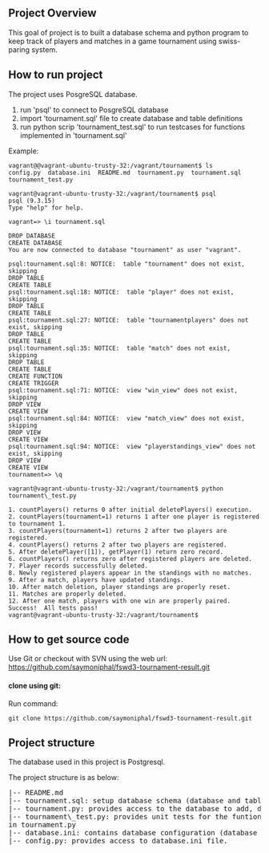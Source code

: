 ## Project Overview
This goal of project is to built a database schema and python program to keep
track of players and matches in a game tournament using swiss-paring system.

## How to run project

The project uses PosgreSQL database.
1. run 'psql' to connect to PosgreSQL database
2. import 'tournament.sql' file to create database and table definitions
3. run python scrip 'tournament\_test.sql' to run testcases for functions implemented in 'tournament.sql'

Example:

```
vagrant@@vagrant-ubuntu-trusty-32:/vagrant/tournament$ ls
config.py  database.ini  README.md  tournament.py  tournament.sql  tournament_test.py

vagrant@vagrant-ubuntu-trusty-32:/vagrant/tournament$ psql
psql (9.3.15)
Type "help" for help.

vagrant=> \i tournament.sql

DROP DATABASE
CREATE DATABASE
You are now connected to database "tournament" as user "vagrant".

psql:tournament.sql:8: NOTICE:  table "tournament" does not exist, skipping
DROP TABLE
CREATE TABLE
psql:tournament.sql:18: NOTICE:  table "player" does not exist, skipping
DROP TABLE
CREATE TABLE
psql:tournament.sql:27: NOTICE:  table "tournamentplayers" does not exist, skipping
DROP TABLE
CREATE TABLE
psql:tournament.sql:35: NOTICE:  table "match" does not exist, skipping
DROP TABLE
CREATE TABLE
CREATE FUNCTION
CREATE TRIGGER
psql:tournament.sql:71: NOTICE:  view "win_view" does not exist, skipping
DROP VIEW
CREATE VIEW
psql:tournament.sql:84: NOTICE:  view "match_view" does not exist, skipping
DROP VIEW
CREATE VIEW
psql:tournament.sql:94: NOTICE:  view "playerstandings_view" does not exist, skipping
DROP VIEW
CREATE VIEW
tournament=> \q

vagrant@vagrant-ubuntu-trusty-32:/vagrant/tournament$ python tournament\_test.py 

1. countPlayers() returns 0 after initial deletePlayers() execution.
2. countPlayers(tournament=1) returns 1 after one player is registered to tournament 1.
3. countPlayers(tournament=1) returns 2 after two players are registered.
4. countPlayers() returns 2 after two players are registered.
5. After deletePlayer([1]), getPlayer(1) return zero record.
6. countPlayers() returns zero after registered players are deleted.
7. Player records successfully deleted.
8. Newly registered players appear in the standings with no matches.
9. After a match, players have updated standings.
10. After match deletion, player standings are properly reset.
11. Matches are properly deleted.
12. After one match, players with one win are properly paired.
Success!  All tests pass!
vagrant@vagrant-ubuntu-trusty-32:/vagrant/tournament$ 
```
## How to get source code
Use Git or checkout with SVN using the web url:
https://github.com/saymoniphal/fswd3-tournament-result.git

#### clone using git:
Run command:
```
git clone https://github.com/saymoniphal/fswd3-tournament-result.git
```
## Project structure
The database used in this project is Postgresql.

The project structure is as below:
<pre>
|-- README.md
|-- tournament.sql: setup database schema (database and tables definitions ) 
|-- tournament.py: provides access to the database to add, delete, query data
|-- tournament\_test.py: provides unit tests for the funtionality implemented
in tournament.py
|-- database.ini: contains database configuration (database name)
|-- config.py: provides access to database.ini file.
</pre>

